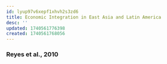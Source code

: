 ```yaml
---
id: lyup97v6xepf1xhvh2s3zd6
title: Economic Integration in East Asia and Latin America
desc: ''
updated: 1740561776398
created: 1740561768056
---
```


### Reyes et al., 2010